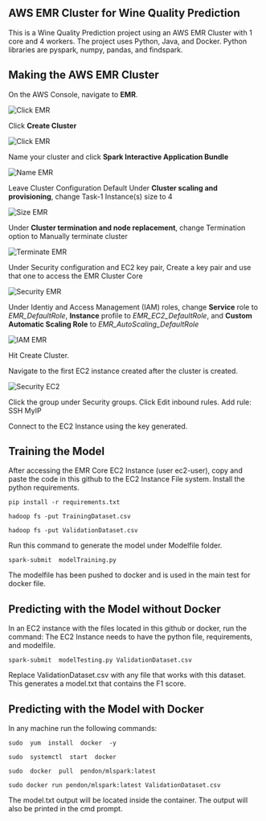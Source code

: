 ## AWS EMR Cluster for Wine Quality Prediction

This is a Wine Quality Prediction project using an AWS EMR Cluster with 1 core and 4 workers. The project uses Python, Java, and Docker. Python libraries are pyspark, numpy, pandas, and findspark.

## Making the AWS EMR Cluster

On the AWS Console, navigate to **EMR**.

![Click EMR](/images/EMR.png)

Click **Create Cluster**

![Click EMR](./images/CreateEMR.png)

Name your cluster and click **Spark Interactive Application Bundle**

![Name EMR](./images/NameEMR.png)

Leave Cluster Configuration Default
Under **Cluster scaling and provisioning**, change Task-1 Instance(s) size to 4

![Size EMR](./images/SizeEMR.png)

Under **Cluster termination and node replacement**, change Termination option to Manually terminate cluster

![Terminate EMR](./images/TerminateEMR.png)

Under Security configuration and EC2 key pair, Create a key pair and use that one to access the EMR Cluster Core

![Security EMR](./images/SecurityEMR.png)

Under Identiy and Access Management (IAM) roles, change **Service** role to *EMR_DefaultRole*, **Instance** profile to *EMR_EC2_DefaultRole*, and **Custom Automatic Scaling Role** to *EMR_AutoScaling_DefaultRole*

![IAM EMR](./images/IAMEMR.png)

Hit Create Cluster.

Navigate to the first EC2 instance created after the cluster is created.

![Security EC2](./images/SecurityEC2.png)

Click the group under Security groups. Click Edit inbound rules.
Add rule: SSH MyIP

Connect to the EC2 Instance using the key generated.

## Training the Model

After accessing the EMR Core EC2 Instance (user ec2-user), copy and paste the code in this github to the EC2 Instance File system.
Install the python requirements.
```
pip install -r requirements.txt
```
```
hadoop fs -put TrainingDataset.csv
```
```
hadoop fs -put ValidationDataset.csv
```
Run this command to generate the model under Modelfile folder.
```
spark-submit  modelTraining.py
```
The modelfile has been pushed to docker and is used in the main test for docker file.

## Predicting with the Model without Docker

In an EC2 instance with the files located in this github or docker, run the command:
The EC2 Instance needs to have the python file, requirements, and modelfile.
```
spark-submit  modelTesting.py ValidationDataset.csv
```
Replace ValidationDataset.csv with any file that works with this dataset.
This generates a model.txt that contains the F1 score.

## Predicting with the Model with Docker

In any machine run the following commands:
```
sudo  yum  install  docker  -y
```
```
sudo  systemctl  start  docker
```
```
sudo  docker  pull  pendon/mlspark:latest
```
```
sudo docker run pendon/mlspark:latest ValidationDataset.csv
```
The model.txt output will be located inside the container. The output will also be printed in the cmd prompt.
